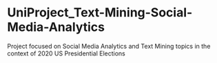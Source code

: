 # UniProject_Text-Mining-Social-Media-Analytics
Project focused on Social Media Analytics and Text Mining topics in the context of 2020 US Presidential Elections
